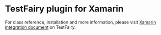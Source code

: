 # TestFairy plugin for Xamarin

For class reference, installation and more information, please visit 
[Xamarin integration document](http://docs.testfairy.com/Integrations/Xamarin.html) on TestFairy.


